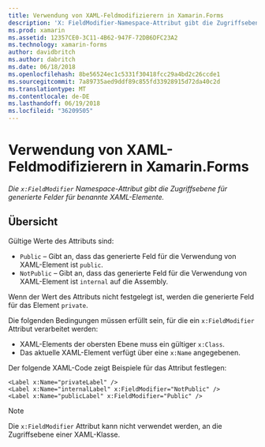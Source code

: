 ```yaml
---
title: Verwendung von XAML-Feldmodifizierern in Xamarin.Forms
description: 'X: FieldModifier-Namespace-Attribut gibt die Zugriffsebene für generierte Felder für benannte XAML-Elemente.'
ms.prod: xamarin
ms.assetid: 12357CE0-3C11-4B62-947F-72DB6DFC23A2
ms.technology: xamarin-forms
author: davidbritch
ms.author: dabritch
ms.date: 06/18/2018
ms.openlocfilehash: 8be56524ec1c5331f30418fcc29a4bd2c26ccde1
ms.sourcegitcommit: 7a89735aed9ddf89c855fd33928915d72da40c2d
ms.translationtype: MT
ms.contentlocale: de-DE
ms.lasthandoff: 06/19/2018
ms.locfileid: "36209505"
---
```

# <a name="xaml-field-modifiers-in-xamarinforms"></a>Verwendung von XAML-Feldmodifizierern in Xamarin.Forms

_Die `x:FieldModifier` Namespace-Attribut gibt die Zugriffsebene für generierte Felder für benannte XAML-Elemente._

## <a name="overview"></a>Übersicht

Gültige Werte des Attributs sind:

- `Public` – Gibt an, dass das generierte Feld für die Verwendung von XAML-Element ist `public`.
- `NotPublic` – Gibt an, dass das generierte Feld für die Verwendung von XAML-Element ist `internal` auf die Assembly.

Wenn der Wert des Attributs nicht festgelegt ist, werden die generierte Feld für das Element `private`.

Die folgenden Bedingungen müssen erfüllt sein, für die ein `x:FieldModifier` Attribut verarbeitet werden:

- XAML-Elements der obersten Ebene muss ein gültiger `x:Class`.
- Das aktuelle XAML-Element verfügt über eine `x:Name` angegebenen.

Der folgende XAML-Code zeigt Beispiele für das Attribut festlegen:

```xaml
<Label x:Name="privateLabel" />
<Label x:Name="internalLabel" x:FieldModifier="NotPublic" />
<Label x:Name="publicLabel" x:FieldModifier="Public" />
```

> [!NOTE]
> Die `x:FieldModifier` Attribut kann nicht verwendet werden, an die Zugriffsebene einer XAML-Klasse.
